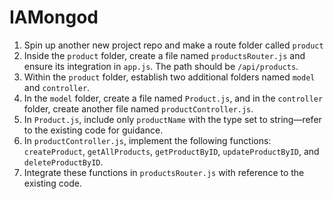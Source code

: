# IAMongod

1. Spin up another new project repo and make a route folder called `product`
2. Inside the `product` folder, create a file named `productsRouter.js` and ensure its integration in `app.js`. The path should be `/api/products`.
3. Within the `product` folder, establish two additional folders named `model` and `controller`.
4. In the `model` folder, create a file named `Product.js`, and in the `controller` folder, create another file named `productController.js`.
5. In `Product.js`, include only `productName` with the type set to string—refer to the existing code for guidance.
6. In `productController.js`, implement the following functions: `createProduct`, `getAllProducts`, `getProductByID`, `updateProductByID`, and `deleteProductByID`.
7. Integrate these functions in `productsRouter.js` with reference to the existing code.
